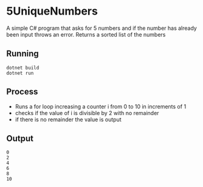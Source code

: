 # 5UniqueNumbers
A simple C# program that asks for 5 numbers and if the number has already been input throws an error.
Returns a sorted list of the numbers

## Running
```
dotnet build
dotnet run
```
## Process
* Runs a for loop increasing a counter i from 0 to 10 in increments of 1
* checks if the value of i is divisible by 2 with no remainder
* if there is no remainder the value is output

## Output
```
0
2
4
6
8
10
```
